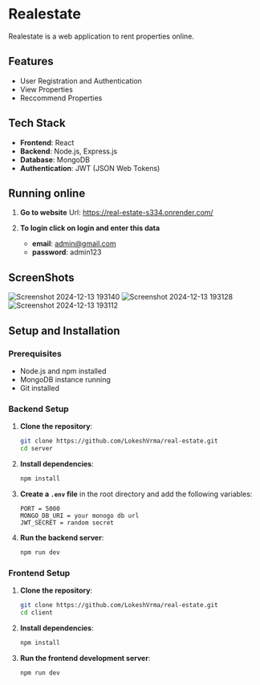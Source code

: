 # Realestate

Realestate is a web application to rent properties online.

## Features

- User Registration and Authentication
- View Properties
- Reccommend Properties

## Tech Stack

- **Frontend**: React
- **Backend**: Node.js, Express.js
- **Database**: MongoDB
- **Authentication**: JWT (JSON Web Tokens)

## Running online
1. **Go to website**
    Url: https://real-estate-s334.onrender.com/

2. **To login click on login and enter this data**
    - **email**: admin@gmail.com
    - **password**: admin123

## ScreenShots
![Screenshot 2024-12-13 193140](https://github.com/user-attachments/assets/9c14f044-8225-4a28-b6a6-b4b5ed1c1892)
![Screenshot 2024-12-13 193128](https://github.com/user-attachments/assets/54ee711a-0702-48d1-b451-43bd3036556c)
![Screenshot 2024-12-13 193112](https://github.com/user-attachments/assets/8b2aa5bc-9e1d-414a-8a30-41ab3f3062d3)

## Setup and Installation

### Prerequisites

- Node.js and npm installed
- MongoDB instance running
- Git installed

### Backend Setup

1. **Clone the repository**:
    ```sh
    git clone https://github.com/LokeshVrma/real-estate.git
    cd server
    ```

2. **Install dependencies**:
    ```sh
    npm install
    ```

3. **Create a `.env` file** in the root directory and add the following variables:
    ```env
    PORT = 5000
    MONGO_DB_URI = your monogo db url
    JWT_SECRET = random secret
    ```

4. **Run the backend server**:
    ```sh
    npm run dev
    ```

### Frontend Setup

1. **Clone the repository**:
    ```sh
    git clone https://github.com/LokeshVrma/real-estate.git
    cd client
    ```

2. **Install dependencies**:
    ```sh
    npm install
    ```

3. **Run the frontend development server**:
    ```sh
    npm run dev
    ```

